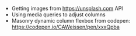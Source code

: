 - Getting images from https://unsplash.com API
- Using media queries to adjust columns 
- Masonry dynamic column flexbox from codepen: https://codepen.io/CAWeissen/pen/xxxQpba